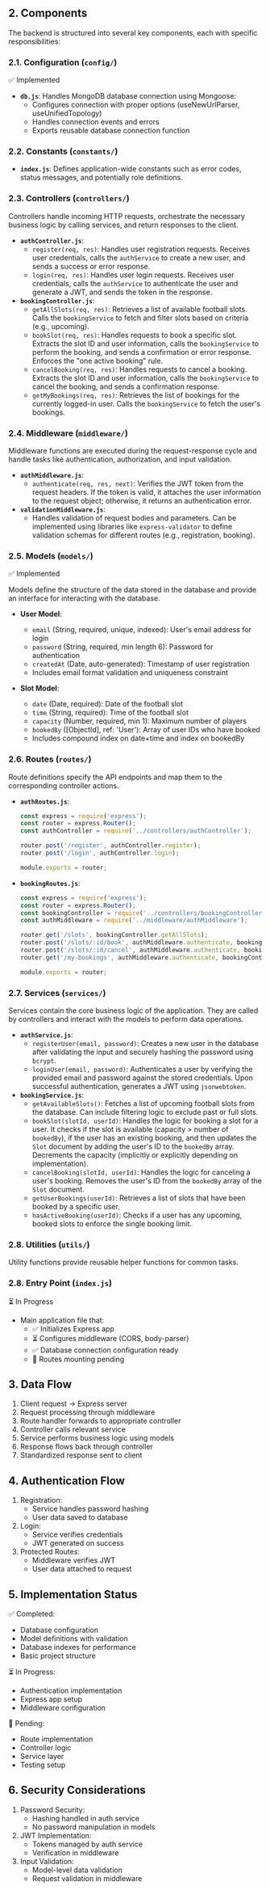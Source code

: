 ## 2. Components

The backend is structured into several key components, each with specific responsibilities:

### 2.1. Configuration (`config/`)
✅ Implemented
*   **`db.js`**: Handles MongoDB database connection using Mongoose:
    - Configures connection with proper options (useNewUrlParser, useUnifiedTopology)
    - Handles connection events and errors
    - Exports reusable database connection function

### 2.2. Constants (`constants/`)

*   **`index.js`**: Defines application-wide constants such as error codes, status messages, and potentially role definitions.

### 2.3. Controllers (`controllers/`)

Controllers handle incoming HTTP requests, orchestrate the necessary business logic by calling services, and return responses to the client.

*   **`authController.js`**:
    *   `register(req, res)`: Handles user registration requests. Receives user credentials, calls the `authService` to create a new user, and sends a success or error response.
    *   `login(req, res)`: Handles user login requests. Receives user credentials, calls the `authService` to authenticate the user and generate a JWT, and sends the token in the response.
*   **`bookingController.js`**:
    *   `getAllSlots(req, res)`: Retrieves a list of available football slots. Calls the `bookingService` to fetch and filter slots based on criteria (e.g., upcoming).
    *   `bookSlot(req, res)`: Handles requests to book a specific slot. Extracts the slot ID and user information, calls the `bookingService` to perform the booking, and sends a confirmation or error response. Enforces the "one active booking" rule.
    *   `cancelBooking(req, res)`: Handles requests to cancel a booking. Extracts the slot ID and user information, calls the `bookingService` to cancel the booking, and sends a confirmation response.
    *   `getMyBookings(req, res)`: Retrieves the list of bookings for the currently logged-in user. Calls the `bookingService` to fetch the user's bookings.

### 2.4. Middleware (`middleware/`)

Middleware functions are executed during the request-response cycle and handle tasks like authentication, authorization, and input validation.

*   **`authMiddleware.js`**:
    *   `authenticate(req, res, next)`: Verifies the JWT token from the request headers. If the token is valid, it attaches the user information to the request object; otherwise, it returns an authentication error.
*   **`validationMiddleware.js`**:
    *   Handles validation of request bodies and parameters. Can be implemented using libraries like `express-validator` to define validation schemas for different routes (e.g., registration, booking).

### 2.5. Models (`models/`)
✅ Implemented

Models define the structure of the data stored in the database and provide an interface for interacting with the database.

*   **User Model**:
    *   `email` (String, required, unique, indexed): User's email address for login
    *   `password` (String, required, min length 6): Password for authentication
    *   `createdAt` (Date, auto-generated): Timestamp of user registration
    *   Includes email format validation and uniqueness constraint

*   **Slot Model**:
    *   `date` (Date, required): Date of the football slot
    *   `time` (String, required): Time of the football slot
    *   `capacity` (Number, required, min 1): Maximum number of players
    *   `bookedBy` ([ObjectId], ref: 'User'): Array of user IDs who have booked
    *   Includes compound index on date+time and index on bookedBy

### 2.6. Routes (`routes/`)

Route definitions specify the API endpoints and map them to the corresponding controller actions.

*   **`authRoutes.js`**:
    ```javascript
    const express = require('express');
    const router = express.Router();
    const authController = require('../controllers/authController');

    router.post('/register', authController.register);
    router.post('/login', authController.login);

    module.exports = router;
    ```
*   **`bookingRoutes.js`**:
    ```javascript
    const express = require('express');
    const router = express.Router();
    const bookingController = require('../controllers/bookingController');
    const authMiddleware = require('../middleware/authMiddleware');

    router.get('/slots', bookingController.getAllSlots);
    router.post('/slots/:id/book', authMiddleware.authenticate, bookingController.bookSlot);
    router.post('/slots/:id/cancel', authMiddleware.authenticate, bookingController.cancelBooking);
    router.get('/my-bookings', authMiddleware.authenticate, bookingController.getMyBookings);

    module.exports = router;
    ```

### 2.7. Services (`services/`)

Services contain the core business logic of the application. They are called by controllers and interact with the models to perform data operations.

*   **`authService.js`**:
    *   `registerUser(email, password)`: Creates a new user in the database after validating the input and securely hashing the password using `bcrypt`.
    *   `loginUser(email, password)`: Authenticates a user by verifying the provided email and password against the stored credentials. Upon successful authentication, generates a JWT using `jsonwebtoken`.
*   **`bookingService.js`**:
    *   `getAvailableSlots()`: Fetches a list of upcoming football slots from the database. Can include filtering logic to exclude past or full slots.
    *   `bookSlot(slotId, userId)`: Handles the logic for booking a slot for a user. It checks if the slot is available (capacity > number of `bookedBy`), if the user has an existing booking, and then updates the `Slot` document by adding the user's ID to the `bookedBy` array. Decrements the capacity (implicitly or explicitly depending on implementation).
    *   `cancelBooking(slotId, userId)`: Handles the logic for canceling a user's booking. Removes the user's ID from the `bookedBy` array of the `Slot` document.
    *   `getUserBookings(userId)`: Retrieves a list of slots that have been booked by a specific user.
    *   `hasActiveBooking(userId)`: Checks if a user has any upcoming, booked slots to enforce the single booking limit.

### 2.8. Utilities (`utils/`)

Utility functions provide reusable helper functions for common tasks.

### 2.8. Entry Point (`index.js`)
⏳ In Progress
*   Main application file that:
    *   ✅ Initializes Express app
    *   ⏳ Configures middleware (CORS, body-parser)
    *   ✅ Database connection configuration ready
    *   🔲 Routes mounting pending

## 3. Data Flow

1. Client request → Express server
2. Request processing through middleware
3. Route handler forwards to appropriate controller
4. Controller calls relevant service
5. Service performs business logic using models
6. Response flows back through controller
7. Standardized response sent to client

## 4. Authentication Flow

1. Registration:
   - Service handles password hashing
   - User data saved to database
2. Login:
   - Service verifies credentials
   - JWT generated on success
3. Protected Routes:
   - Middleware verifies JWT
   - User data attached to request

## 5. Implementation Status

✅ Completed:
- Database configuration
- Model definitions with validation
- Database indexes for performance
- Basic project structure

⏳ In Progress:
- Authentication implementation
- Express app setup
- Middleware configuration

🔲 Pending:
- Route implementation
- Controller logic
- Service layer
- Testing setup

## 6. Security Considerations

1. Password Security:
   - Hashing handled in auth service
   - No password manipulation in models
2. JWT Implementation:
   - Tokens managed by auth service
   - Verification in middleware
3. Input Validation:
   - Model-level data validation
   - Request validation in middleware


